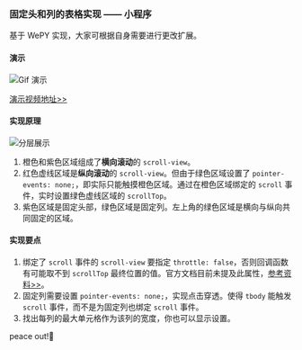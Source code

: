 ### 固定头和列的表格实现 —— 小程序

基于 WePY 实现，大家可根据自身需要进行更改扩展。

#### 演示

![Gif 演示][1]

[演示视频地址>>][2]

#### 实现原理

![分层展示][3]

 1. 橙色和紫色区域组成了**横向滚动**的 `scroll-view`。
 2. 红色虚线区域是**纵向滚动**的 `scroll-view`。但由于绿色区域设置了 `pointer-events: none;`，即实际只能触摸橙色区域。通过在橙色区域绑定的 `scroll` 事件，实时设置绿色虚线区域的 `scrollTop`。
 3. 紫色区域是固定头部，绿色区域是固定列。左上角的绿色区域是横向与纵向共同固定的区域。

#### 实现要点

 1. 绑定了 `scroll` 事件的 `scroll-view` 要指定 `throttle: false`，否则回调函数有可能取不到 `scrollTop` 最终位置的值。官方文档目前未提及此属性，[参考资料>>][4]。
 2. 固定列需要设置 `pointer-events: none;`，实现点击穿透。使得 `tbody` 能触发 `scroll` 事件，而不是为固定列也绑定 `scroll` 事件。
 3. 找出每列的最大单元格作为该列的宽度，你也可以显示设置。

peace out!👋

 [1]: https://mini-program-table-1251477229.cos.ap-chengdu.myqcloud.com/Video_2019-07-04_141139-min.gif
 [2]: https://mini-program-table-1251477229.cos.ap-chengdu.myqcloud.com/table.mp4
 [3]: https://mini-program-table-1251477229.cos.ap-chengdu.myqcloud.com/analyse.png
 [4]: https://developers.weixin.qq.com/community/develop/doc/0008eeba9e0f9062b27780d9856c00?_at=1560441776584
